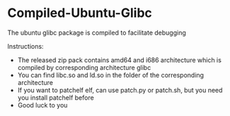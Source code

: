 # Compiled-Ubuntu-Glibc
The ubuntu glibc package is compiled  to facilitate  debugging

Instructions:

* The released zip pack contains amd64 and i686 architecture which is compiled by corresponding architecture glibc
* You can find libc.so and ld.so in the folder of the corresponding architecture
* If you want to patchelf elf, can use patch.py or patch.sh, but you need you install patchelf before
* Good luck to you

